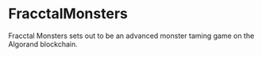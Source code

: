# FracctalMonsters
Fracctal Monsters sets out to be an advanced monster taming game on the Algorand blockchain.
